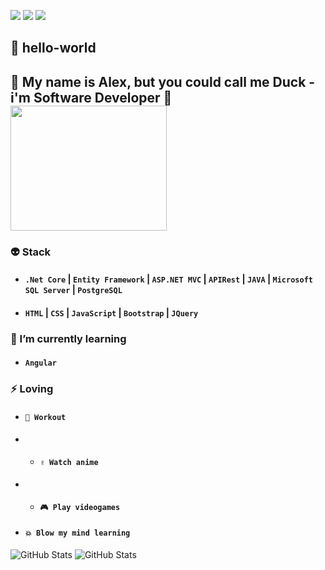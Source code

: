 <a href="https://deskiced.github.io" target="_blank"><img src="https://img.shields.io/badge/portfolio-0A0A0A?style=for-the-badge&logo=dev.to&logoColor=white"></a>
 <a href="https://www.linkedin.com/in/alex-cabanillas" target="_blank"><img src="https://img.shields.io/badge/-LinkedIn-%230077B5?style=for-the-badge&logo=linkedin&logoColor=white"></a>
 <a href = "mailto:cabanillasalex01@gmail.com"><img src="https://img.shields.io/badge/-Gmail-%23333?style=for-the-badge&logo=gmail&logoColor=white"></a>
 
## 👋 hello-world 
## 👦 My name is Alex, but you could call me Duck - i'm Software Developer 🚀 <img src="https://user-images.githubusercontent.com/64493715/137605405-2da592f5-e0e0-4cd9-90e4-4099c15d5db0.png" style="width: 250px; height: 200px">



### 👽 Stack
* #### **`.Net Core`** | **`Entity Framework`** | **`ASP.NET MVC`** | **`APIRest`** | **`JAVA`** | **`Microsoft SQL Server`** | **`PostgreSQL`**   
* #### **`HTML`** | **`CSS`** | **`JavaScript`** | **`Bootstrap`** | **`JQuery`**

### 🌟 I’m currently learning 
* #### **`Angular`**  

### ⚡ Loving 
* #### **`💪 Workout`** 
* * #### **`✌ Watch anime `**
* * #### **`🎮 Play videogames `**
* #### **`💥 Blow my mind learning`**

![GitHub Stats](https://github-readme-stats.vercel.app/api?username=dducken&theme=synthwave )
![GitHub Stats](https://github-readme-stats.vercel.app/api/top-langs/?username=dducken&layout=compact&langs_count=7&theme=synthwave )

<!--
**dducken/dducken** is a ✨ _special_ ✨ repository because its `README.md` (this file) appears on your GitHub profile.
-->
